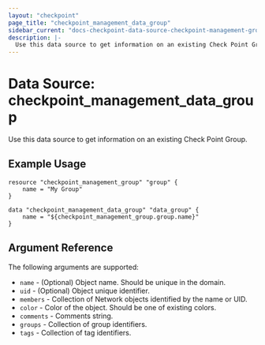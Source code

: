 ```yaml
---
layout: "checkpoint"
page_title: "checkpoint_management_data_group"
sidebar_current: "docs-checkpoint-data-source-checkpoint-management-group"
description: |-
  Use this data source to get information on an existing Check Point Group.
---
```


# Data Source: checkpoint_management_data_group

Use this data source to get information on an existing Check Point Group.

## Example Usage


```hcl
resource "checkpoint_management_group" "group" {
    name = "My Group"
}

data "checkpoint_management_data_group" "data_group" {
    name = "${checkpoint_management_group.group.name}"
}
```

## Argument Reference

The following arguments are supported:

* `name` - (Optional) Object name. Should be unique in the domain.
* `uid` - (Optional) Object unique identifier. 
* `members` - Collection of Network objects identified by the name or UID.
* `color` - Color of the object. Should be one of existing colors.
* `comments` - Comments string.
* `groups` - Collection of group identifiers.
* `tags` - Collection of tag identifiers.

